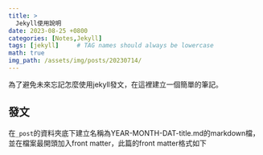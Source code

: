 ```yaml
---
title: > 
  Jekyll使用說明
date: 2023-08-25 +0800
categories: [Notes,Jekyll]
tags: [jekyll]     # TAG names should always be lowercase
math: true
img_path: /assets/img/posts/20230714/
---
```


為了避免未來忘記怎麼使用jekyll發文，在這裡建立一個簡單的筆記。

## 發文
在`_post`的資料夾底下建立名稱為YEAR-MONTH-DAT-title.md的markdown檔，並在檔案最開頭加入front matter，此篇的front matter格式如下